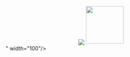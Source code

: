 <div id="header" align="center">
  <img src="<div id="header" align="center">
  <img src="https://media.giphy.com/media/zOvBKUUEERdNm/giphy.gif" width="100"/>
</div>
" width="100"/>
</div>
